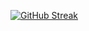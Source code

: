 [![GitHub Streak](http://github-readme-streak-stats.herokuapp.com?user=ibrahemahmad&theme=radical)](https://git.io/streak-stats)
